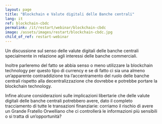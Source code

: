 ```yaml
---
layout: page
title: "Blockchain e Valute digitali delle Banche centrali"
lang: it
ref: blockchain-cbdc
permalink: /it/restart/webinar/blockchain-cbdc
image: /assets/images/restart/blockchain-cbdc.jpg
child_of_ref: restart-webinar
---
```


Un discussione sul senso delle valute digitali delle banche centrali
specialmente in relazione agli interessi delle banche commerciali.

Inoltre parleremo del fatto se abbia senso o meno utilizzare la blockchain
technology per questo tipo di currency e se di fatto ci sia una almeno
un’apparente contraddizione tra l’accentramento del ruolo delle banche centrali
rispetto alla decentralizzazione che dovrebbe e potrebbe portare la blockchain
technology.

Infine alcune considerazioni sulle implicazioni libertarie che delle valute
digitali delle banche centrali potrebbero avere, dato il completo tracciamento
di tutte le transazioni finanziarie: corriamo il rischio di avere un Grande
Fratello Orwelliano che ci controllerà le informazioni più sensibili o si
tratta di un’opportunità?
